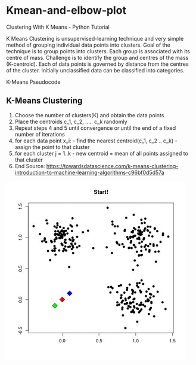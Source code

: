 # Kmean-and-elbow-plot

Clustering With K Means - Python Tutorial

K Means Clustering is unsupervised-learning technique and very simple method of grouping individual data points into clusters. Goal of the technique is to group points into clusters. Each group is associated with its centre of mass. Challenge is to identify the group and centres of the mass (K-centroid). Each of data points is governed by distance from the centres of the cluster. Initially unclassified data can be classified into categories.

K-Means Pseudocode
## K-Means Clustering 
1. Choose the number of clusters(K) and obtain the data points 
2. Place the centroids c_1, c_2, ..... c_k randomly 
3. Repeat steps 4 and 5 until convergence or until the end of a fixed number of iterations
4. for each data point x_i:
       - find the nearest centroid(c_1, c_2 .. c_k) 
       - assign the point to that cluster 
5. for each cluster j = 1..k
       - new centroid = mean of all points assigned to that cluster
6. End 
  Source: https://towardsdatascience.com/k-means-clustering-introduction-to-machine-learning-algorithms-c96bf0d5d57a


![alt text](https://github.com/MissNeerajSharma/Kmean-and-elbow-plot/blob/master/0_f9HcysjkU6XyM1hb.gif)
